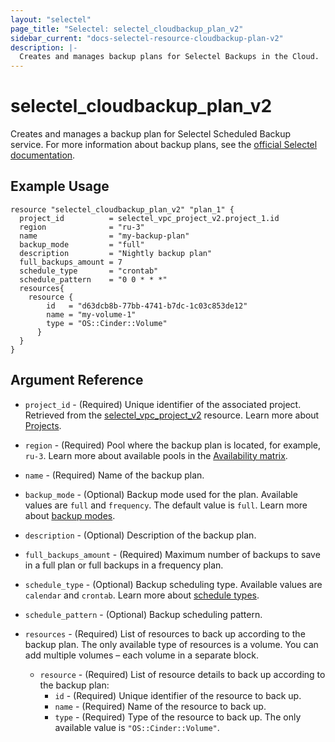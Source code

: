 ```yaml
---
layout: "selectel"
page_title: "Selectel: selectel_cloudbackup_plan_v2"
sidebar_current: "docs-selectel-resource-cloudbackup-plan-v2"
description: |-
  Creates and manages backup plans for Selectel Backups in the Cloud.
---
```


# selectel\_cloudbackup\_plan\_v2

Creates and manages a backup plan for Selectel Scheduled Backup service. For more information about backup plans, see the [official Selectel documentation](https://docs.selectel.ru/en/api/scheduled-backups/).

## Example Usage

```hcl
resource "selectel_cloudbackup_plan_v2" "plan_1" {
  project_id          = selectel_vpc_project_v2.project_1.id
  region              = "ru-3"
  name                = "my-backup-plan"
  backup_mode         = "full"
  description         = "Nightly backup plan"
  full_backups_amount = 7
  schedule_type       = "crontab"
  schedule_pattern    = "0 0 * * *"
  resources{
    resource {
        id   = "d63dcb8b-77bb-4741-b7dc-1c03c853de12"
        name = "my-volume-1"
        type = "OS::Cinder::Volume"
      }
  }
}
```

## Argument Reference

* `project_id` - (Required) Unique identifier of the associated project. Retrieved from the [selectel_vpc_project_v2](https://registry.terraform.io/providers/selectel/selectel/latest/docs/resources/vpc_project_v2) resource. Learn more about [Projects](https://docs.selectel.ru/en/control-panel-actions/projects/about-projects/).

* `region` - (Required) Pool where the backup plan is located, for example, `ru-3`. Learn more about available pools in the [Availability matrix](https://docs.selectel.ru/en/control-panel-actions/availability-matrix/).

* `name` - (Required) Name of the backup plan.

* `backup_mode` - (Optional) Backup mode used for the plan. Available values are `full` and `frequency`. The default value is `full`. Learn more about [backup modes](https://docs.selectel.ru/en/cloud-servers/backups/about-backups/). 

* `description` - (Optional) Description of the backup plan.

* `full_backups_amount` - (Required) Maximum number of backups to save in a full plan or full backups in a frequency plan.

* `schedule_type` - (Optional) Backup scheduling type. Available values are `calendar` and `crontab`. Learn more about [schedule types](https://docs.selectel.ru/en/cloud-servers/backups/create-backup/#configure-scheduled-backups).

* `schedule_pattern` - (Optional) Backup scheduling pattern.

* `resources` - (Required) List of resources to back up according to the backup plan. The only available type of resources is a volume. You can add multiple volumes – each volume in a separate block.

  * `resource` - (Required) List of resource details to back up according to the backup plan:
    * `id` - (Required) Unique identifier of the resource to back up.
    * `name` - (Required) Name of the resource to back up.
    * `type` - (Required) Type of the resource to back up. The only available value is `"OS::Cinder::Volume"`.